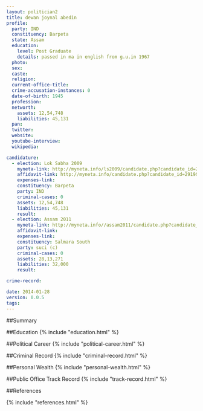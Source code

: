 ```yaml
---
layout: politician2
title: dewan joynal abedin
profile: 
  party: IND
  constituency: Barpeta
  state: Assam
  education: 
    level: Post Graduate
    details: passed in ma in english from g.u.in 1967
  photo: 
  sex: 
  caste: 
  religion: 
  current-office-title: 
  crime-accusation-instances: 0
  date-of-birth: 1945
  profession: 
  networth: 
    assets: 12,54,748
    liabilities: 45,131
  pan: 
  twitter: 
  website: 
  youtube-interview: 
  wikipedia: 

candidature: 
  - election: Lok Sabha 2009
    myneta-link: http://myneta.info/ls2009/candidate.php?candidate_id=2919
    affidavit-link: http://myneta.info/candidate.php?candidate_id=2919&scan=original
    expenses-link: 
    constituency: Barpeta 
    party: IND
    criminal-cases: 0
    assets: 12,54,748
    liabilities: 45,131
    result:  
  - election: Assam 2011
    myneta-link: http://myneta.info//assam2011/candidate.php?candidate_id=798
    affidavit-link: 
    expenses-link: 
    constituency: Salmara South 
    party: suci (c)
    criminal-cases: 0
    assets: 28,13,271
    liabilities: 32,000
    result:  

crime-record: 

date: 2014-01-28
version: 0.0.5
tags: 
---
```

##Summary


##Education
{% include "education.html" %}


##Political Career
{% include "political-career.html" %}


##Criminal Record
{% include "criminal-record.html" %}


##Personal Wealth
{% include "personal-wealth.html" %}


##Public Office Track Record
{% include "track-record.html" %}


##References


{% include "references.html" %}